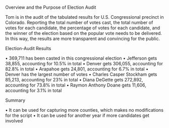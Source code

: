 Overview and the Purpose of Election Audit

Tom is in the audit of the tabulated results for U.S. Congressional precinct in Colorado. Reporting the total number of votes cast, the total number of votes for each candidate, the percentage of votes for each candidate, and the winner of the election based on the popular vote needs to be delivered. In this way, the results are more transparent and convincing for the public.


Election-Audit Results

•	369,711 has been casted in this congressional election
•	Jefferson gets 38,855, accounting for 10.5% in total
•	Denver gets 306,055, accounting for 82.8% in total
•	Arapahoe gets 24,801, accounting for 6.7% in total
•	Denver has the largest number of votes
•	Charles Casper Stockham gets 85,213, accounting for 23% in total
•	Diana DeGette gets 272,892, accounting for 73.8% in total
•	Raymon Anthony Doane gets 11,606, accounting for 3.1% in total 


Summary

•	It can be used for capturing more counties, which makes no modifications for the script
•	It can be used for another year if more candidates get involved
